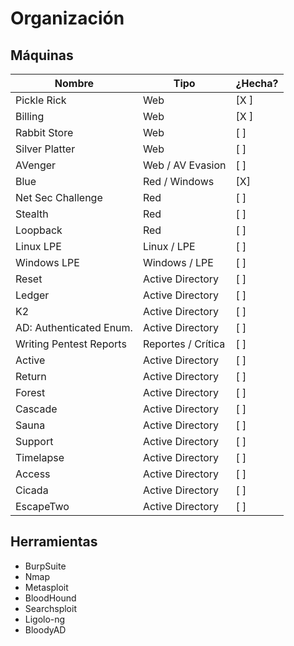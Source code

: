 # Organización

## Máquinas

| Nombre                  | Tipo               | ¿Hecha? |
| ----------------------- | ------------------ | ------- |
| Pickle Rick             | Web                | \[X ]   |
| Billing                 | Web                | \[X ]   |
| Rabbit Store            | Web                | \[ ]    |
| Silver Platter          | Web                | \[ ]    |
| AVenger                 | Web / AV Evasion   | \[ ]    |
| Blue                    | Red / Windows      | \[X]    |
| Net Sec Challenge       | Red                | \[ ]    |
| Stealth                 | Red                | \[ ]    |
| Loopback                | Red                | \[ ]    |
| Linux LPE               | Linux / LPE        | \[ ]    |
| Windows LPE             | Windows / LPE      | \[ ]    |
| Reset                   | Active Directory   | \[ ]    |
| Ledger                  | Active Directory   | \[ ]    |
| K2                      | Active Directory   | \[ ]    |
| AD: Authenticated Enum. | Active Directory   | \[ ]    |
| Writing Pentest Reports | Reportes / Crítica | \[ ]    |
| Active                  | Active Directory   | \[ ]    |
| Return                  | Active Directory   | \[ ]    |
| Forest                  | Active Directory   | \[ ]    |
| Cascade                 | Active Directory   | \[ ]    |
| Sauna                   | Active Directory   | \[ ]    |
| Support                 | Active Directory   | \[ ]    |
| Timelapse               | Active Directory   | \[ ]    |
| Access                  | Active Directory   | \[ ]    |
| Cicada                  | Active Directory   | \[ ]    |
| EscapeTwo               | Active Directory   | \[ ]    |

## Herramientas

* BurpSuite
* Nmap
* Metasploit
* BloodHound
* Searchsploit
* Ligolo-ng
* BloodyAD
